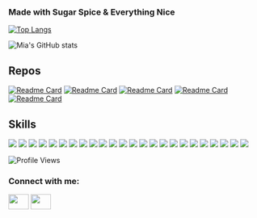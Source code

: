 
### Made with Sugar Spice & Everything Nice


[![Top Langs](https://github-readme-stats.vercel.app/api/top-langs/?username=anuraghazra&layout=compact&theme=jolly)](https://github.com/anuraghazra/github-readme-stats)

![Mia's GitHub stats](https://github-readme-stats.vercel.app/api?username=miacarmen&show_icons=true&theme=jolly)

## Repos

[![Readme Card](https://github-readme-stats.vercel.app/api/pin/?username=miacarmen&repo=super_girly_note_taker&theme=jolly)](https://github.com/Miacarmen/super_girly_note_taker)
[![Readme Card](https://github-readme-stats.vercel.app/api/pin/?username=miacarmen&repo=Day-Planner&theme=jolly)](https://github.com/Miacarmen/Day-Planner)
[![Readme Card](https://github-readme-stats.vercel.app/api/pin/?username=miacarmen&repo=team-profile-generator&theme=jolly)](https://github.com/Miacarmen/team-profile-generator)
[![Readme Card](https://github-readme-stats.vercel.app/api/pin/?username=miacarmen&repo=mise-en-place&theme=jolly)](https://github.com/Miacarmen/mise-en-place)
[![Readme Card](https://github-readme-stats.vercel.app/api/pin/?username=miacarmen&repo=actually-professional-portfolio&theme=jolly)](https://github.com/Miacarmen/actually-professional-portfolio)


## Skills

<p>
<img src="https://img.shields.io/badge/HTML5-E34F26?style=for-the-badge&logo=html5&logoColor=white" /> 
<img src="https://img.shields.io/badge/CSS3-1572B6?style=for-the-badge&logo=css3&logoColor=white" /> 
<img src="https://img.shields.io/badge/JavaScript-323330?style=for-the-badge&logo=javascript&logoColor=F7DF1E" />
<img src="https://img.shields.io/badge/Express%20js-000000?style=for-the-badge&logo=express&logoColor=white" /> 
<img src="https://img.shields.io/badge/jQuery-0769AD?style=for-the-badge&logo=jquery&logoColor=white" />  
<img src="https://img.shields.io/badge/Markdown-000000?style=for-the-badge&logo=markdown&logoColor=white" />  
<img src="https://img.shields.io/badge/Node%20js-339933?style=for-the-badge&logo=nodedotjs&logoColor=white" />
<img src="https://img.shields.io/badge/Bootstrap-563D7C?style=for-the-badge&logo=bootstrap&logoColor=white" />
<img src="https://img.shields.io/badge/npm-CB3837?style=for-the-badge&logo=npm&logoColor=white"/>   
<img src="https://img.shields.io/badge/Sequelize-52B0E7?style=for-the-badge&logo=Sequelize&logoColor=white" />
<img src="https://img.shields.io/badge/MySQL-005C84?style=for-the-badge&logo=mysql&logoColor=white"> 
<img src="https://img.shields.io/badge/GIT-E44C30?style=for-the-badge&logo=git&logoColor=white" />
<img src="https://img.shields.io/badge/Heroku-430098?style=for-the-badge&logo=heroku&logoColor=white" />
<img src="https://img.shields.io/badge/Insomnia-5849be?style=for-the-badge&logo=Insomnia&logoColor=white"/>
<img src="https://img.shields.io/badge/Visual_Studio_Code-0078D4?style=for-the-badge&logo=visual%20studio%20code&logoColor=white" />
<img src="https://img.shields.io/badge/GitHub-100000?style=for-the-badge&logo=github&logoColor=white" /> 
<img src="https://img.shields.io/badge/json-5E5C5C?style=for-the-badge&logo=json&logoColor=white" />
<img src="https://img.shields.io/badge/MongoDB-4EA94B?style=for-the-badge&logo=mongodb&logoColor=white" />
<img src="https://img.shields.io/badge/Handlebars%20js-f0772b?style=for-the-badge&logo=handlebarsdotjs&logoColor=black" />
<img src="https://img.shields.io/badge/Tailwind_CSS-38B2AC?style=for-the-badge&logo=tailwind-css&logoColor=white" />
<img src="https://img.shields.io/badge/Webpack-8DD6F9?style=for-the-badge&logo=Webpack&logoColor=white" />
<img src="https://img.shields.io/badge/eslint-3A33D1?style=for-the-badge&logo=eslint&logoColor=white" />
<img src="https://img.shields.io/badge/prettier-1A2C34?style=for-the-badge&logo=prettier&logoColor=F7BA3E" />
<img src="https://img.shields.io/badge/Lighthouse-F44B21?style=for-the-badge&logo=Lighthouse&logoColor=white" />
</p> 

![Profile Views](https://komarev.com/ghpvc/?username=miacarmen&style=for-the-badge&color=ff69b4)


<h3 align="left">Connect with me:</h3>
<p align="left">

<a href="your link" target="blank"><img align="center" src="linkedin-48.png" alt="" height="30" width="40" /></a>
<a href="your link" target="blank"><img align="center" src="[https://cdn.jsdelivr.net/npm/simple-icons@3.0.1/icons/instagram.svg](https://user-images.githubusercontent.com/71575282/170160330-f9224f98-49a0-4de9-9924-bdbc36573f1a.png)" alt="" height="30" width="40" /></a>

</p>
